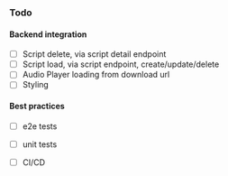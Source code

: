### Todo

#### Backend integration
- [ ] Script delete, via script detail endpoint
- [ ] Script load, via script endpoint, create/update/delete
- [ ] Audio Player loading from download url
- [ ] Styling

#### Best practices
- [ ] e2e tests
- [ ] unit tests
- [ ] CI/CD


